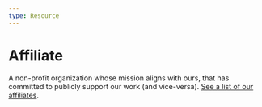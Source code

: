 ```yaml
---
type: Resource
---
```


# Affiliate

A non-profit organization whose mission aligns with ours, that has committed to publicly support our work (and vice-versa). [See a list of our affiliates](../organization/affiliates.md).
